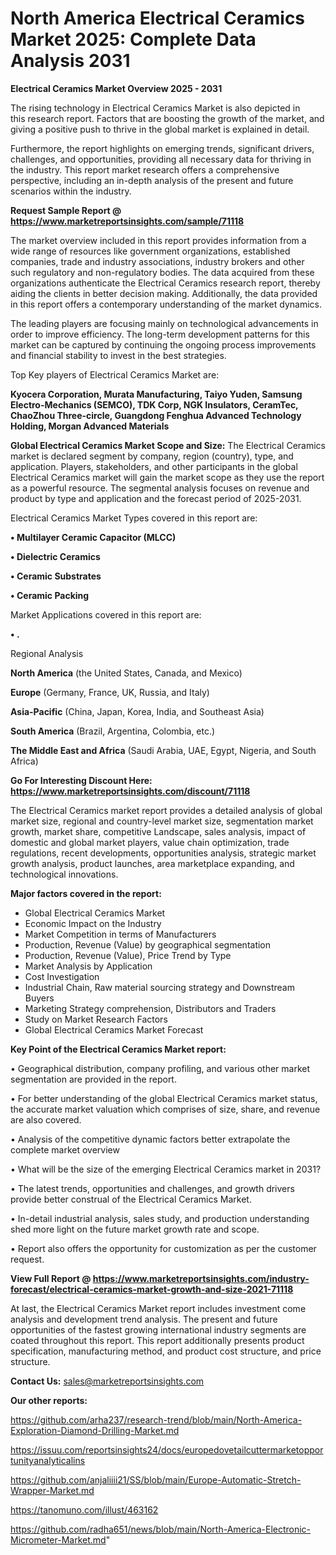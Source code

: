 # North America Electrical Ceramics Market 2025: Complete Data Analysis 2031

<Strong> Electrical Ceramics Market Overview 2025 - 2031</strong>

The rising technology in Electrical Ceramics Market is also depicted in this research report. Factors that are boosting the growth of the market, and giving a positive push to thrive in the global market is explained in detail.

Furthermore, the report highlights on emerging trends, significant drivers, challenges, and opportunities, providing all necessary data for thriving in the industry. This report market research offers a comprehensive perspective, including an in-depth analysis of the present and future scenarios within the industry.

<strong>Request Sample Report @ <a href=https://www.marketreportsinsights.com/sample/71118>https://www.marketreportsinsights.com/sample/71118</a></strong>

The market overview included in this report provides information from a wide range of resources like government organizations, established companies, trade and industry associations, industry brokers and other such regulatory and non-regulatory bodies. The data acquired from these organizations authenticate the Electrical Ceramics research report, thereby aiding the clients in better decision making. Additionally, the data provided in this report offers a contemporary understanding of the market dynamics.

The leading players are focusing mainly on technological advancements in order to improve efficiency. The long-term development patterns for this market can be captured by continuing the ongoing process improvements and financial stability to invest in the best strategies.

Top Key players of Electrical Ceramics Market are:

<strong>Kyocera Corporation, Murata Manufacturing, Taiyo Yuden, Samsung Electro-Mechanics (SEMCO), TDK Corp, NGK Insulators, CeramTec, ChaoZhou Three-circle, Guangdong Fenghua Advanced Technology Holding, Morgan Advanced Materials</strong>

<strong><b>Global Electrical Ceramics Market Scope and Size:</b></strong>
The Electrical Ceramics market is declared segment by company, region (country), type, and application. Players, stakeholders, and other participants in the global Electrical Ceramics market will gain the market scope as they use the report as a powerful resource. The segmental analysis focuses on revenue and product by type and application and the forecast period of 2025-2031.

Electrical Ceramics Market Types covered in this report are:

<strong>• Multilayer Ceramic Capacitor (MLCC)

• Dielectric Ceramics

• Ceramic Substrates

• Ceramic Packing</strong>

Market Applications covered in this report are:

<strong>• .</strong> 

Regional Analysis

<strong>North America</strong> (the United States, Canada, and Mexico)

<strong>Europe</strong> (Germany, France, UK, Russia, and Italy)

<strong>Asia-Pacific</strong> (China, Japan, Korea, India, and Southeast Asia)

<strong>South America</strong> (Brazil, Argentina, Colombia, etc.)

<strong>The Middle East and Africa</strong> (Saudi Arabia, UAE, Egypt, Nigeria, and South Africa)

<strong>Go For Interesting Discount Here: <a href=https://www.marketreportsinsights.com/discount/71118>https://www.marketreportsinsights.com/discount/71118</a></strong>

The Electrical Ceramics market report provides a detailed analysis of global market size, regional and country-level market size, segmentation market growth, market share, competitive Landscape, sales analysis, impact of domestic and global market players, value chain optimization, trade regulations, recent developments, opportunities analysis, strategic market growth analysis, product launches, area marketplace expanding, and technological innovations.

<strong><b>Major factors covered in the report:</b></strong>
<ul>
  <li>Global Electrical Ceramics Market </li>
  <li>Economic Impact on the Industry</li>
  <li>Market Competition in terms of Manufacturers</li>
  <li>Production, Revenue (Value) by geographical segmentation</li>
  <li>Production, Revenue (Value), Price Trend by Type</li>
  <li>Market Analysis by Application</li>
  <li>Cost Investigation</li>
  <li>Industrial Chain, Raw material sourcing strategy and Downstream Buyers</li>
  <li>Marketing Strategy comprehension, Distributors and Traders</li>
  <li>Study on Market Research Factors</li>
  <li>Global Electrical Ceramics Market Forecast</li>
</ul>

<strong><b>Key Point of the Electrical Ceramics Market report:</b></strong>

• Geographical distribution, company profiling, and various other market segmentation are provided in the report.

• For better understanding of the global Electrical Ceramics market status, the accurate market valuation which comprises of size, share, and revenue are also covered.

• Analysis of the competitive dynamic factors better extrapolate the complete market overview

• What will be the size of the emerging Electrical Ceramics market in 2031?

• The latest trends, opportunities and challenges, and growth drivers provide better construal of the Electrical Ceramics Market.

• In-detail industrial analysis, sales study, and production understanding shed more light on the future market growth rate and scope.

• Report also offers the opportunity for customization as per the customer request.

<strong><b>View Full Report @ <a href=https://www.marketreportsinsights.com/industry-forecast/electrical-ceramics-market-growth-and-size-2021-71118>https://www.marketreportsinsights.com/industry-forecast/electrical-ceramics-market-growth-and-size-2021-71118</a></b></strong>


At last, the Electrical Ceramics Market report includes investment come analysis and development trend analysis. The present and future opportunities of the fastest growing international industry segments are coated throughout this report. This report additionally presents product specification, manufacturing method, and product cost structure, and price structure.

<strong>Contact Us:</strong>
sales@marketreportsinsights.com

<strong>Our other reports:</strong>

<a href=https://github.com/arha237/research-trend/blob/main/North-America-Exploration-Diamond-Drilling-Market.md>https://github.com/arha237/research-trend/blob/main/North-America-Exploration-Diamond-Drilling-Market.md</a>

<a href=https://issuu.com/reportsinsights24/docs/europedovetailcuttermarketopportunityanalyticalins>https://issuu.com/reportsinsights24/docs/europedovetailcuttermarketopportunityanalyticalins</a>

<a href=https://github.com/anjaliiii21/SS/blob/main/Europe-Automatic-Stretch-Wrapper-Market.md>https://github.com/anjaliiii21/SS/blob/main/Europe-Automatic-Stretch-Wrapper-Market.md</a>

<a href=https://tanomuno.com/illust/463162>https://tanomuno.com/illust/463162</a>

<a href=https://github.com/radha651/news/blob/main/North-America-Electronic-Micrometer-Market.md>https://github.com/radha651/news/blob/main/North-America-Electronic-Micrometer-Market.md</a>"
